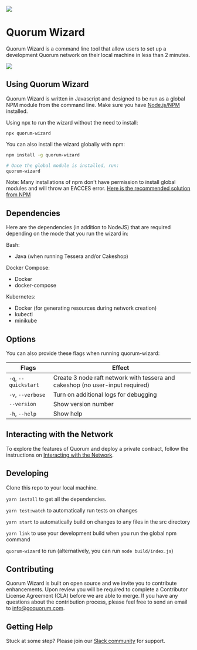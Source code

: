 ![](https://github.com/jpmorganchase/quorum-wizard/workflows/Build%20&%20Test/badge.svg)
# Quorum Wizard
Quorum Wizard is a command line tool that allow users to set up a development Quorum network on their local machine in less than 2 minutes.

![](docs/quorum-wizard.gif)

## Using Quorum Wizard

Quorum Wizard is written in Javascript and designed to be run as a global NPM module from the command line. Make sure you have [Node.js/NPM](https://docs.npmjs.com/downloading-and-installing-node-js-and-npm) installed.

Using npx to run the wizard without the need to install:

```
npx quorum-wizard
```

You can also install the wizard globally with npm:

```Bash
npm install -g quorum-wizard

# Once the global module is installed, run:
quorum-wizard
```

Note: Many installations of npm don't have permission to install global modules and will throw an EACCES error. [Here is the recommended solution from NPM](https://docs.npmjs.com/resolving-eacces-permissions-errors-when-installing-packages-globally)

## Dependencies

Here are the dependencies (in addition to NodeJS) that are required depending on the mode that you run the wizard in:

Bash:
- Java (when running Tessera and/or Cakeshop)

Docker Compose:
- Docker
- docker-compose

Kubernetes:
- Docker (for generating resources during network creation)
- kubectl
- minikube

## Options

You can also provide these flags when running quorum-wizard:

| Flags | Effect |
| - | - |
| `-q`, `--quickstart` | Create 3 node raft network with tessera and cakeshop (no user-input required) |
| `-v`, `--verbose` | Turn on additional logs for debugging |
| `--version` | Show version number |
| `-h`, `--help` | Show help |

## Interacting with the Network

To explore the features of Quorum and deploy a private contract, follow the instructions on [Interacting with the Network](http://docs.goquorum.com/en/latest/Wizard/Interacting/).

## Developing
Clone this repo to your local machine.

`yarn install` to get all the dependencies.

`yarn test:watch` to automatically run tests on changes

`yarn start` to automatically build on changes to any files in the src directory

`yarn link` to use your development build when you run the global npm command

`quorum-wizard` to run (alternatively, you can run `node build/index.js`)

## Contributing
Quorum Wizard is built on open source and we invite you to contribute enhancements. Upon review you will be required to complete a Contributor License Agreement (CLA) before we are able to merge. If you have any questions about the contribution process, please feel free to send an email to [info@goquorum.com](mailto:info@goquorum.com).

## Getting Help
Stuck at some step? Please join our <a href="https://www.goquorum.com/slack-inviter" target="_blank" rel="noopener">Slack community</a> for support.
